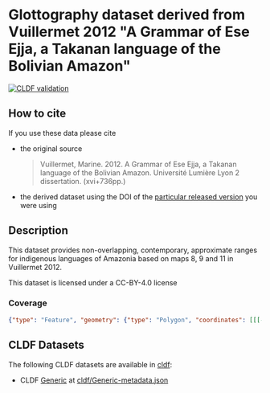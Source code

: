 # Glottography dataset derived from Vuillermet 2012 "A Grammar of Ese Ejja, a Takanan language of the Bolivian Amazon"

[![CLDF validation](https://github.com/Glottography/vuillermet2012grammar/workflows/CLDF-validation/badge.svg)](https://github.com/Glottography/vuillermet2012grammar/actions?query=workflow%3ACLDF-validation)

## How to cite

If you use these data please cite
- the original source
  > Vuillermet, Marine. 2012. A Grammar of Ese Ejja, a Takanan language of the Bolivian Amazon. Université Lumière Lyon 2 dissertation. (xvi+736pp.)
- the derived dataset using the DOI of the [particular released version](../../releases/) you were using

## Description


This dataset provides non-overlapping, contemporary, approximate ranges for indigenous languages of Amazonia based on maps 8, 9 and 11 in Vuillermet 2012.

This dataset is licensed under a CC-BY-4.0 license




### Coverage

```geojson
{"type": "Feature", "geometry": {"type": "Polygon", "coordinates": [[[-69.6, -22.6], [-69.6, -9.9], [-58.3, -9.9], [-58.3, -22.6], [-69.6, -22.6]]]}, "properties": {}}
```


## CLDF Datasets

The following CLDF datasets are available in [cldf](cldf):

- CLDF [Generic](https://github.com/cldf/cldf/tree/master/modules/Generic) at [cldf/Generic-metadata.json](cldf/Generic-metadata.json)